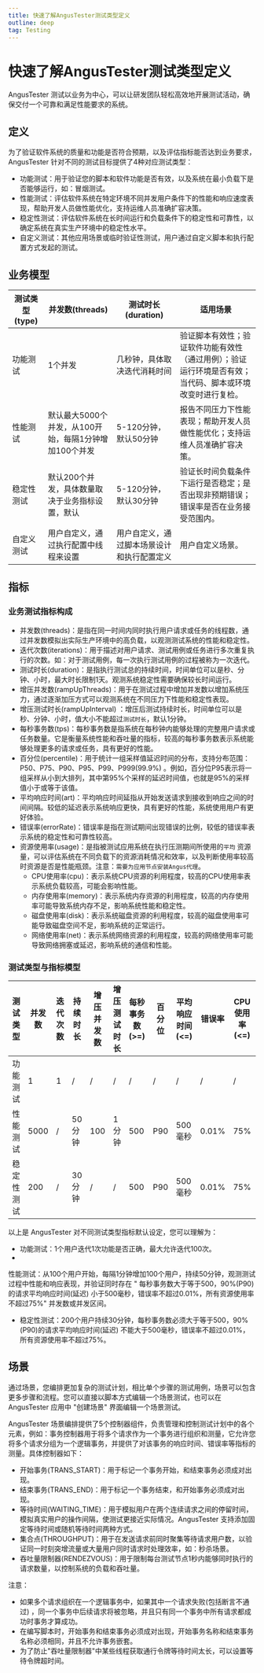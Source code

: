 ```yaml
---
title: 快速了解AngusTester测试类型定义
outline: deep
tag: Testing
---
```


# 快速了解AngusTester测试类型定义

AngusTester 测试以业务为中心，可以让研发团队轻松高效地开展测试活动，确保交付一个可靠和满足性能要求的系统。

## 定义

为了验证软件系统的质量和功能是否符合预期，以及评估指标能否达到业务要求，AngusTester
针对不同的测试目标提供了4种对应测试类型：

- 功能测试：用于验证您的脚本和软件功能是否有效，以及系统在最小负载下是否能够运行，如：冒烟测试。
- 性能测试：评估软件系统在特定环境不同并发用户条件下的性能和响应速度表现，帮助开发人员做性能优化，支持运维人员准确扩容决策。
- 稳定性测试：评估软件系统在长时间运行和负载条件下的稳定性和可靠性，以确定系统在真实生产环境中的稳定性水平。
- 自定义测试：其他应用场景或临时验证性测试，用户通过自定义脚本和执行配置方式发起的测试。

## 业务模型

| 测试类型(type) | 并发数(threads)                     | 测试时长(duration)        | 适用场景                                                 |
|------------|----------------------------------|-----------------------|------------------------------------------------------|
| 功能测试       | 1个并发                             | 几秒钟，具体取决迭代消耗时间        | 验证脚本有效性；验证软件功能有效性（通过用例）；验证运行环境是否有效；当代码、脚本或环境改变时进行复检。 |
| 性能测试       | 默认最大5000个并发，从100开始，每隔1分钟增加100个并发 | 5-120分钟，默认50分钟        | 报告不同压力下性能表现；帮助开发人员做性能优化；支持运维人员准确扩容决策。                |
| 稳定性测试      | 默认200个并发，具体数量取决于业务指标设置，默认        | 5-120分钟，默认30分钟        | 验证长时间负载条件下运行是否稳定；是否出现非预期错误；错误率是否在业务接受范围内。            |
| 自定义测试      | 用户自定义，通过执行配置中线程来设置               | 用户自定义，通过脚本场景设计和执行配置定义 | 用户自定义场景。                                             |

## 指标

### 业务测试指标构成

- 并发数(threads)：是指在同一时间内同时执行用户请求或任务的线程数，通过并发数模拟出实际生产环境中的高负载，以观测测试系统的性能和稳定性。
- 迭代次数(iterations)：用于描述对用户请求、测试用例或任务进行多次重复执行的次数。如：对于测试用例，每一次执行测试用例的过程被称为一次迭代。
- 测试时长(duration)：是指执行测试总的持续时间，时间单位可以是秒、分钟、小时，最大时长限制1天。观测系统稳定性需要确保较长时间运行。
- 增压并发数(rampUpThreads)：用于在测试过程中增加并发数以增加系统压力，通过逐渐加压方式可以观测系统在不同压力下性能和稳定性表现。
- 增压测试时长(rampUpInterval)
  ：增压后测试持续时长，时间单位可以是秒、分钟、小时，值大小不能超过`测试时长`，默认1分钟。
- 每秒事务数(tps)：每秒事务数是指系统在每秒钟内能够处理的完整用户请求或任务数量。它是衡量系统性能和吞吐量的指标，较高的每秒事务数表示系统能够处理更多的请求或任务，具有更好的性能。
- 百分位(percentile)：用于统计一组采样值延迟时间的分布，支持分布范围：P50、P75、P90、P95、P99、P999(99.9%)
  。例如，百分位P95表示将一组采样从小到大排列，其中第95%个采样的延迟时间值，也就是95%的采样值小于或等于该值。
- 平均响应时间(art)：平均响应时间延指从开始发送请求到接收到响应之间的时间间隔。较低的延迟表示系统响应更快，具有更好的性能，系统使用用户有更好体验。
- 错误率(errorRate)：错误率是指在测试期间出现错误的比例，较低的错误率表示系统的稳定性和可靠性较高。
- 资源使用率(usage)：是指被测试应用系统在执行压测期间所使用的`平均`
  资源量，可以评估系统在不同负载下的资源消耗情况和效率，以及判断使用率较高时资源是否是性能瓶颈。注意：`需要为应用节点安装Angus代理`。
    - CPU使用率(cpu)：表示系统CPU资源的利用程度，较高的CPU使用率表示系统负载较高，可能会影响性能。
    - 内存使用率(memory)：表示系统内存资源的利用程度，较高的内存使用率可能导致系统内存不足，影响系统性能和稳定性。
    - 磁盘使用率(disk)：表示系统磁盘资源的利用程度，较高的磁盘使用率可能导致磁盘空间不足，影响系统的正常运行。
    - 网络使用率(net)：表示系统网络资源的利用程度，较高的网络使用率可能导致网络拥塞或延迟，影响系统的通信和性能。

### 测试类型与指标模型

| 测试类型  | 并发数  | 迭代次数 | 持续时长  | 增压并发数 | 增压测试时长 | 每秒事务数(>=) | 百分位 | 平均响应时间(<=) | 错误率   | CPU 使用率(<=) | 内存使用率(<=) | 磁盘使用率(<=) | 网络使用率(<=) |
|-------|------|------|-------|-------|--------|-----------|-----|------------|-------|-------------|-----------|-----------|-----------|
| 功能测试  | 1    | 1    | /     | /     | /      | /         | /   | /          | /     | /           | /         | /         | /         |
| 性能测试  | 5000 | /    | 50 分钟 | 100   | 1 分钟   | 500       | P90 | 500 毫秒     | 0.01% | 75%         | 75%       | 75%       | 75%       |
| 稳定性测试 | 200  | /    | 30 分钟 | /     | /      | 500       | P90 | 500 毫秒     | 0.01% | 75%         | 75%       | 75%       | 75%       |

以上是 AngusTester 对不同测试类型指标默认设定，您可以理解为：

- 功能测试：1个用户迭代1次功能是否正确，最大允许迭代100次。
-
性能测试：从100个用户开始，每隔1分钟增加100个用户，持续50分钟，观测测试过程中性能和响应表现，并验证同时存在 "
每秒事务数大于等于500，90%(P90)的请求平均响应时间(延迟)
小于500毫秒，错误率不超过0.01%，所有资源使用率不超过75%" 并发数或并发区间。
- 稳定性测试：200个用户持续30分钟，每秒事务数必须大于等于500，90%(P90)的请求平均响应时间(延迟)
  不能大于500毫秒，错误率不超过0.01%，所有资源使用率不超过75%。

## 场景

通过场景，您编排更加复杂的测试计划，相比单个步骤的测试用例，场景可以包含更多步骤和流程。您可以直接以脚本方式编辑一个场景测试，也可以在
AngusTester 应用中 "创建场景" 界面编辑一个场景测试。

AngusTester
场景编排提供了5个控制器组件，负责管理和控制测试计划中的各个元素，例如：事务控制器用于将多个请求作为一个事务进行组织和测量，它允许您将多个请求分组为一个逻辑事务，并提供了对该事务的响应时间、错误率等指标的测量。具体控制器如下：

- 开始事务(TRANS_START)：用于标记一个事务开始，和结束事务必须成对出现。
- 结束事务(TRANS_END)：用于标记一个事务结束，和开始事务必须成对出现。
- 等待时间(WAITING_TIME)：用于模拟用户在两个连续请求之间的停留时间，模拟真实用户的操作间隔，使测试更接近实际情况。AngusTester
  支持添加固定等待时间或随机等待时间两种方式。
- 集合点(THROUGHPUT)：用于在发送请求前同时聚集等待请求用户数，以验证同一时刻突增流量或大量用户同时请求时处理效率，如：秒杀场景。
- 吞吐量限制器(RENDEZVOUS)：用于限制每台测试节点1秒内能够同时执行的请求数量，以控制系统的负载和吞吐量。

注意：

- 如果多个请求组织在一个逻辑事务中，如果其中一个请求失败(包括断言不通过)
  ，同一个事务中后续请求将被忽略，并且只有同一个事务中所有请求都成功时事务才算成功。
- 在编写脚本时，开始事务和结束事务必须成对出现，开始事务名称和结束事务名称必须相同，并且不允许事务嵌套。
- 为了防止"吞吐量限制器"中某些线程获取通行令牌等待时间太长，可以设置等待令牌超时间。
